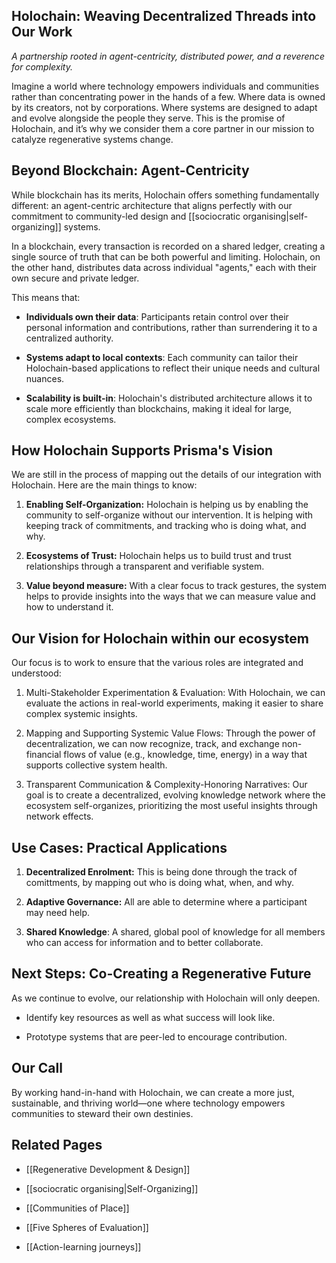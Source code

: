 ## **Holochain: Weaving Decentralized Threads into Our Work**

_A partnership rooted in agent-centricity, distributed power, and a reverence for complexity._

Imagine a world where technology empowers individuals and communities rather than concentrating power in the hands of a few. Where data is owned by its creators, not by corporations. Where systems are designed to adapt and evolve alongside the people they serve. This is the promise of Holochain, and it’s why we consider them a core partner in our mission to catalyze regenerative systems change.

## **Beyond Blockchain: Agent-Centricity**

While blockchain has its merits, Holochain offers something fundamentally different: an agent-centric architecture that aligns perfectly with our commitment to community-led design and [[sociocratic organising|self-organizing]] systems.

In a blockchain, every transaction is recorded on a shared ledger, creating a single source of truth that can be both powerful and limiting. Holochain, on the other hand, distributes data across individual "agents," each with their own secure and private ledger.

This means that:

- **Individuals own their data**: Participants retain control over their personal information and contributions, rather than surrendering it to a centralized authority.
    
- **Systems adapt to local contexts**: Each community can tailor their Holochain-based applications to reflect their unique needs and cultural nuances.
    
- **Scalability is built-in**: Holochain's distributed architecture allows it to scale more efficiently than blockchains, making it ideal for large, complex ecosystems.
    

## **How Holochain Supports Prisma's Vision**

We are still in the process of mapping out the details of our integration with Holochain. Here are the main things to know:

1. **Enabling Self-Organization:** Holochain is helping us by enabling the community to self-organize without our intervention. It is helping with keeping track of commitments, and tracking who is doing what, and why.
    
2. **Ecosystems of Trust:** Holochain helps us to build trust and trust relationships through a transparent and verifiable system.
    
3. **Value beyond measure:** With a clear focus to track gestures, the system helps to provide insights into the ways that we can measure value and how to understand it.
    

## **Our Vision for Holochain within our ecosystem**

Our focus is to work to ensure that the various roles are integrated and understood:

1. Multi-Stakeholder Experimentation & Evaluation: With Holochain, we can evaluate the actions in real-world experiments, making it easier to share complex systemic insights.
    
2. Mapping and Supporting Systemic Value Flows: Through the power of decentralization, we can now recognize, track, and exchange non-financial flows of value (e.g., knowledge, time, energy) in a way that supports collective system health.
    
3. Transparent Communication & Complexity-Honoring Narratives: Our goal is to create a decentralized, evolving knowledge network where the ecosystem self-organizes, prioritizing the most useful insights through network effects.
    

## **Use Cases: Practical Applications**

1. **Decentralized Enrolment:** This is being done through the track of comittments, by mapping out who is doing what, when, and why.
    
2. **Adaptive Governance:** All are able to determine where a participant may need help.
    
3. **Shared Knowledge**: A shared, global pool of knowledge for all members who can access for information and to better collaborate.
    

## **Next Steps: Co-Creating a Regenerative Future**

As we continue to evolve, our relationship with Holochain will only deepen.

- Identify key resources as well as what success will look like.
    
- Prototype systems that are peer-led to encourage contribution.
    

## **Our Call**

By working hand-in-hand with Holochain, we can create a more just, sustainable, and thriving world—one where technology empowers communities to steward their own destinies.

## **Related Pages**

- [[Regenerative Development & Design]]
    
- [[sociocratic organising|Self-Organizing]]
    
- [[Communities of Place]]
    
- [[Five Spheres of Evaluation]]
    
- [[Action-learning journeys]]
    